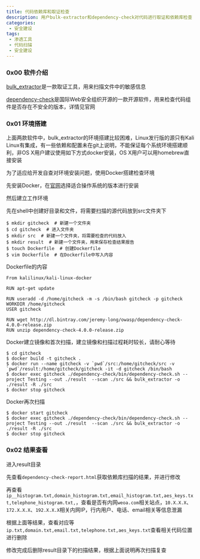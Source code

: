 ```yaml
---
title: 代码依赖库和取证检查
description: 用户bulk-extractor和dependency-check对代码进行取证和依赖库检查
categories:
 - 安全建设
tags:
 - 渗透工具
 - 代码扫描
 - 安全建设
---
```


### 0x00 软件介绍
[bulk_extractor](https://github.com/simsong/bulk_extractor)是一款取证工具，用来扫描文件中的敏感信息

[dependency-check](https://www.owasp.org/index.php/OWASP_Dependency_Check)是国际Web安全组织开源的一款开源软件，用来检查代码组件是否存在不安全的版本，详情见官网

### 0x01 环境搭建
上面两款软件中，bulk_extractor的环境搭建比较困难，Linux发行版的源只有Kali Linux有集成，有一些依赖和配置未在git上说明，不能保证每个系统环境搭建顺利，非OS X用户建议使用如下方式docker安装，OS X用户可以用homebrew直接安装

为了适应给开发自查对环境安装问题，使用Docker搭建检查环境

先安装Docker，在[官网](https://docs.docker.com/install/#next-release)选择适合操作系统的版本进行安装

然后建立工作环境

先在shell中创建好目录和文件，将需要扫描的源代码放到src文件夹下
```
$ mkdir gitcheck  # 新建一个文件夹
$ cd gitcheck  # 进入文件夹
$ mkdir src  # 新建一个文件夹，将需要检查的代码放入
$ mkdir result  # 新建一个文件夹，用来保存检查结果报告
$ touch Dockerfile  # 创建Dockerfile
$ vim Dockerfile  # 在Dockerfile中写入内容
```

Dockerfile的内容
```
From kalilinux/kali-linux-docker

RUN apt-get update

RUN useradd -d /home/gitcheck -m -s /bin/bash gitcheck -p gitcheck
WORKDIR /home/gitcheck
USER gitcheck

RUN wget http://dl.bintray.com/jeremy-long/owasp/dependency-check-4.0.0-release.zip
RUN unzip dependency-check-4.0.0-release.zip
```

Docker建立镜像和首次扫描，建立镜像和扫描过程耗时较长，请耐心等待
```
$ cd gitcheck
$ docker build -t gitcheck .
$ docker run --name gitcheck -v `pwd`/src:/home/gitcheck/src -v `pwd`/result:/home/gitcheck/gitcheck -it -d gitcheck /bin/bash
$ docker exec gitcheck ./dependency-check/bin/dependency-check.sh --project Testing --out ./result  --scan ./src && bulk_extractor -o ./result -R ./src
$ docker stop gitcheck
```

Docker再次扫描
```
$ docker start gitcheck
$ docker exec gitcheck ./dependency-check/bin/dependency-check.sh --project Testing --out ./result  --scan ./src && bulk_extractor -o ./result -R ./src
$ docker stop gitcheck
```

### 0x02 结果查看
进入result目录

先查看`dependency-check-report.html`获取依赖库扫描的结果，并进行修改

再查看`ip__histogram.txt,domain_histogram.txt,email_histogram.txt,aes_keys.txt,telephone_histogram.txt,`，查看是否有内网`weoa.com`相关站点，`10.X.X.X`、`172.X.X.X`、`192.X.X.X`相关内网IP，行内用户、电话、email相关等信息泄漏

根据上面等结果，查看对应等`ip.txt,domain.txt,email.txt,telephone.txt,aes_keys.txt`查看相关代码位置进行删除

修改完成后删除result目录下的扫描结果，根据上面说明再次扫描复查

